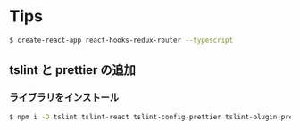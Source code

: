 # Tips

```sh
$ create-react-app react-hooks-redux-router --typescript
```

## tslint と prettier の追加

### ライブラリをインストール

```sh
$ npm i -D tslint tslint-react tslint-config-prettier tslint-plugin-prettier
```
